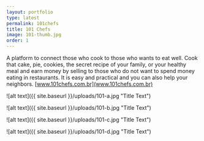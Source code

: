 ```yaml
---
layout: portfolio
type: latest
permalink: 101chefs
title: 101 Chefs
image: 101-thumb.jpg
order: 1
---
```


A platform to connect those who cook to those who wants to eat well. Cook that cake, pie, cookies, the secret recipe of your family, or your healthy meal and earn money by selling to those who do not want to spend money eating in restaurants. It is easy and practical and you can also help your neighbors. [www.101chefs.com.br](www.101chefs.com.br)

![alt text]({{ site.baseurl }}/uploads/101-a.jpg "Title Text")

![alt text]({{ site.baseurl }}/uploads/101-b.jpg "Title Text")

![alt text]({{ site.baseurl }}/uploads/101-c.jpg "Title Text")

![alt text]({{ site.baseurl }}/uploads/101-d.jpg "Title Text")

